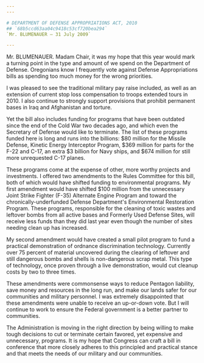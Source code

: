 ```yaml
---
---

# DEPARTMENT OF DEFENSE APPROPRIATIONS ACT, 2010
## `68b5ccd63aa04c9418c53cf720bea294`
`Mr. BLUMENAUER — 31 July 2009`

---
```



Mr. BLUMENAUER. Madam Chair, it was my hope that this year would mark 
a turning point in the type and amount of we spend on the Department of 
Defense. Oregonians know I frequently vote against Defense 
Appropriations bills as spending too much money for the wrong 
priorities.

I was pleased to see the traditional military pay raise included, as 
well as an extension of current stop loss compensation to troops 
extended tours in 2010. I also continue to strongly support provisions 
that prohibit permanent bases in Iraq and Afghanistan and torture.

Yet the bill also includes funding for programs that have been 
outdated since the end of the Cold War two decades ago, and which even 
the Secretary of Defense would like to terminate. The list of these 
programs funded here is long and runs into the billions: $80 million 
for the Missile Defense, Kinetic Energy Interceptor Program, $369 
million for parts for the F-22 and C-17, an extra $3 billion for Navy 
ships, and $674 million for still more unrequested C-17 planes.

These programs come at the expense of other, more worthy projects and 
investments. I offered two amendments to the Rules Committee for this 
bill, both of which would have shifted funding to environmental 
programs. My first amendment would have shifted $100 million from the 
unnecessary Joint Strike Fighter (F-35) Alternate Engine Program and 
toward the chronically-underfunded Defense Department's Environmental 
Restoration Program. These programs, responsible for the cleaning of 
toxic wastes and leftover bombs from all active bases and Formerly Used 
Defense Sites, will receive less funds than they did last year even 
though the number of sites needing clean up has increased.



My second amendment would have created a small pilot program to fund 
a practical demonstration of ordnance discrimination technology. 
Currently over 75 percent of material uncovered during the clearing of 
leftover and still dangerous bombs and shells is non-dangerous scrap 
metal. This type of technology, once proven through a live 
demonstration, would cut cleanup costs by two to three times.

These amendments were commonsense ways to reduce Pentagon liability, 
save money and resources in the long run, and make our lands safer for 
our communities and military personnel. I was extremely disappointed 
that these amendments were unable to receive an up-or-down vote. But I 
will continue to work to ensure the Federal government is a better 
partner to communities.

The Administration is moving in the right direction by being willing 
to make tough decisions to cut or terminate certain favored, yet 
expensive and unnecessary, programs. It is my hope that Congress can 
craft a bill in conference that more closely adheres to this principled 
and practical stance and that meets the needs of our military and our 
communities.
